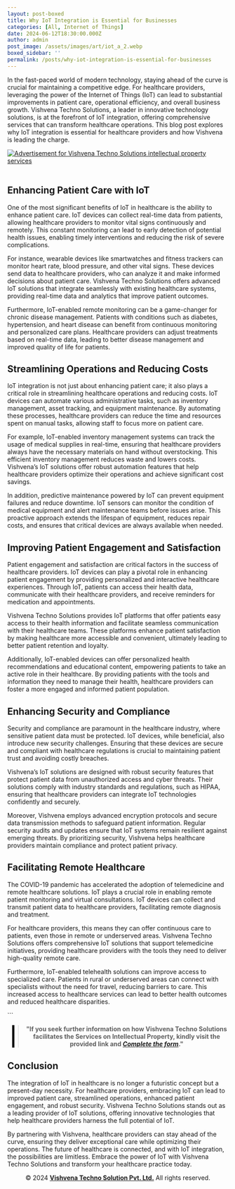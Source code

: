 ```yaml
---
layout: post-boxed
title: Why IoT Integration is Essential for Businesses
categories: [All, Internet of Things]
date: 2024-06-12T18:30:00.000Z
author: admin
post_image: /assets/images/art/iot_a_2.webp
boxed_sidebar: ''
permalink: /posts/why-iot-integration-is-essential-for-businesses
---
```


<html lang="en">
<head>
    <meta charset="UTF-8">
    <meta name="viewport" content="width=device-width, initial-scale=1.0">
    <meta name="description" content="Discover why IoT integration by Vishvena Techno Solutions is vital for healthcare, improving care, efficiency, and security.">
    <title>Why IoT Integration is Essential for Businesses</title>
</head>
<body>
<p>In the fast-paced world of modern technology, staying ahead of the curve is crucial for maintaining a competitive edge. For healthcare providers, leveraging the power of the Internet of Things (IoT) can lead to substantial improvements in patient care, operational efficiency, and overall business growth. Vishvena Techno Solutions, a leader in innovative technology solutions, is at the forefront of IoT integration, offering comprehensive services that can transform healthcare operations. This blog post explores why IoT integration is essential for healthcare providers and how Vishvena is leading the charge.</p>
<!-- Image Banner Ad -->
<a href="/contact">
    <img src="/assets/images/art/ip_ads_a.webp" alt="Advertisement for Vishvena Techno Solutions intellectual property services" style="max-width:100%; height:auto;">
</a>
<br><br>
<article>
    <h2>Enhancing Patient Care with IoT</h2>
	<p>One of the most significant benefits of IoT in healthcare is the ability to enhance patient care. IoT devices can collect real-time data from patients, allowing healthcare providers to monitor vital signs continuously and remotely. This constant monitoring can lead to early detection of potential health issues, enabling timely interventions and reducing the risk of severe complications.</p>
<p>For instance, wearable devices like smartwatches and fitness trackers can monitor heart rate, blood pressure, and other vital signs. These devices send data to healthcare providers, who can analyze it and make informed decisions about patient care. Vishvena Techno Solutions offers advanced IoT solutions that integrate seamlessly with existing healthcare systems, providing real-time data and analytics that improve patient outcomes.</p>

<p>Furthermore, IoT-enabled remote monitoring can be a game-changer for chronic disease management. Patients with conditions such as diabetes, hypertension, and heart disease can benefit from continuous monitoring and personalized care plans. Healthcare providers can adjust treatments based on real-time data, leading to better disease management and improved quality of life for patients.</p>

<h2>Streamlining Operations and Reducing Costs</h2>
<p>IoT integration is not just about enhancing patient care; it also plays a critical role in streamlining healthcare operations and reducing costs. IoT devices can automate various administrative tasks, such as inventory management, asset tracking, and equipment maintenance. By automating these processes, healthcare providers can reduce the time and resources spent on manual tasks, allowing staff to focus more on patient care.</p>
<p>For example, IoT-enabled inventory management systems can track the usage of medical supplies in real-time, ensuring that healthcare providers always have the necessary materials on hand without overstocking. This efficient inventory management reduces waste and lowers costs. Vishvena’s IoT solutions offer robust automation features that help healthcare providers optimize their operations and achieve significant cost savings.</p>
<p>In addition, predictive maintenance powered by IoT can prevent equipment failures and reduce downtime. IoT sensors can monitor the condition of medical equipment and alert maintenance teams before issues arise. This proactive approach extends the lifespan of equipment, reduces repair costs, and ensures that critical devices are always available when needed.</p>

<h2>Improving Patient Engagement and Satisfaction</h2>
<p>Patient engagement and satisfaction are critical factors in the success of healthcare providers. IoT devices can play a pivotal role in enhancing patient engagement by providing personalized and interactive healthcare experiences. Through IoT, patients can access their health data, communicate with their healthcare providers, and receive reminders for medication and appointments.</p>
<p>Vishvena Techno Solutions provides IoT platforms that offer patients easy access to their health information and facilitate seamless communication with their healthcare teams. These platforms enhance patient satisfaction by making healthcare more accessible and convenient, ultimately leading to better patient retention and loyalty.</p>
<p>Additionally, IoT-enabled devices can offer personalized health recommendations and educational content, empowering patients to take an active role in their healthcare. By providing patients with the tools and information they need to manage their health, healthcare providers can foster a more engaged and informed patient population.</p>

<h2>Enhancing Security and Compliance</h2>
<p>Security and compliance are paramount in the healthcare industry, where sensitive patient data must be protected. IoT devices, while beneficial, also introduce new security challenges. Ensuring that these devices are secure and compliant with healthcare regulations is crucial to maintaining patient trust and avoiding costly breaches.</p>
<p>Vishvena’s IoT solutions are designed with robust security features that protect patient data from unauthorized access and cyber threats. Their solutions comply with industry standards and regulations, such as HIPAA, ensuring that healthcare providers can integrate IoT technologies confidently and securely.</p>
<p>Moreover, Vishvena employs advanced encryption protocols and secure data transmission methods to safeguard patient information. Regular security audits and updates ensure that IoT systems remain resilient against emerging threats. By prioritizing security, Vishvena helps healthcare providers maintain compliance and protect patient privacy.</p>

<h2>Facilitating Remote Healthcare</h2>
<p>The COVID-19 pandemic has accelerated the adoption of telemedicine and remote healthcare solutions. IoT plays a crucial role in enabling remote patient monitoring and virtual consultations. IoT devices can collect and transmit patient data to healthcare providers, facilitating remote diagnosis and treatment.</p>
<p>For healthcare providers, this means they can offer continuous care to patients, even those in remote or underserved areas. Vishvena Techno Solutions offers comprehensive IoT solutions that support telemedicine initiatives, providing healthcare providers with the tools they need to deliver high-quality remote care.</p>
<p>Furthermore, IoT-enabled telehealth solutions can improve access to specialized care. Patients in rural or underserved areas can connect with specialists without the need for travel, reducing barriers to care. This increased access to healthcare services can lead to better health outcomes and reduced healthcare disparities.</p>
```

<!-- Quote Ad with link -->

<center>
    <blockquote style="position:relative;">
        <p><b style="font-size:1em;">"If you seek further information on how Vishvena Techno Solutions facilitates the Services on Intellectual Property, kindly visit the provided link and <a href="/contact"><i>Complete the form</i></a>."</b></p>
        <div style="position:absolute; top:0; bottom:0; left:-15px; border-left:5px solid black;"></div>
    </blockquote>
</center>
	<h2>Conclusion</h2>
	<p>The integration of IoT in healthcare is no longer a futuristic concept but a present-day necessity. For healthcare providers, embracing IoT can lead to improved patient care, streamlined operations, enhanced patient engagement, and robust security. Vishvena Techno Solutions stands out as a leading provider of IoT solutions, offering innovative technologies that help healthcare providers harness the full potential of IoT.</p>
	<p>By partnering with Vishvena, healthcare providers can stay ahead of the curve, ensuring they deliver exceptional care while optimizing their operations. The future of healthcare is connected, and with IoT integration, the possibilities are limitless. Embrace the power of IoT with Vishvena Techno Solutions and transform your healthcare practice today.</p>

<footer>
    <center>
        <p>&copy; 2024 <a href="https://vishvena.com"><b>Vishvena Techno Solution Pvt. Ltd.</b></a> All rights reserved.</p>
    </center>
</footer>
</article>
</body>
</html>

